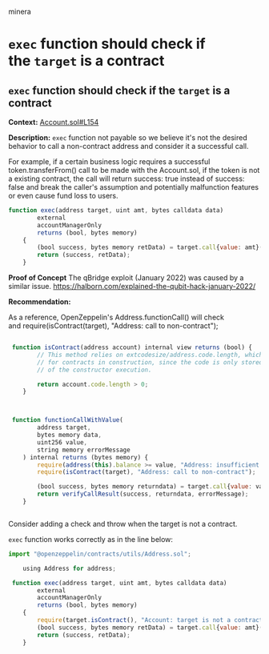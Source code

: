 minera
# `exec` function should check if the `target` is a contract

##  ```exec``` function should check if the ```target``` is a contract

**Context:**
[Account.sol#L154](https://github.com/sherlock-audit/2022-08-sentiment-0xSmartContract/blob/main/protocol/src/core/Account.sol#L154)

**Description:**
```exec``` function not payable so we believe it's not the desired behavior to call a non-contract address and consider it a successful call.

For example, if a certain business logic requires a successful token.transferFrom() call to be made with the Account.sol, if the token is not a existing contract, the call will return success: true instead of success: false and break the caller's assumption and potentially malfunction features or even cause fund loss to users.


```js
function exec(address target, uint amt, bytes calldata data)
        external
        accountManagerOnly
        returns (bool, bytes memory)
    {
        (bool success, bytes memory retData) = target.call{value: amt}(data);
        return (success, retData);
    }
```

**Proof of Concept**
The qBridge exploit (January 2022) was caused by a similar issue.
https://halborn.com/explained-the-qubit-hack-january-2022/




**Recommendation:**

As a reference, OpenZeppelin's Address.functionCall() will check and require(isContract(target), "Address: call to non-contract");

```js

 function isContract(address account) internal view returns (bool) {
        // This method relies on extcodesize/address.code.length, which returns 0
        // for contracts in construction, since the code is only stored at the end
        // of the constructor execution.

        return account.code.length > 0;
    }



 function functionCallWithValue(
        address target,
        bytes memory data,
        uint256 value,
        string memory errorMessage
    ) internal returns (bytes memory) {
        require(address(this).balance >= value, "Address: insufficient balance for call");
        require(isContract(target), "Address: call to non-contract");

        (bool success, bytes memory returndata) = target.call{value: value}(data);
        return verifyCallResult(success, returndata, errorMessage);
    }



```
Consider adding a check and throw when the target is not a contract.


```exec``` function  works correctly as in the line below:

```js
import "@openzeppelin/contracts/utils/Address.sol";

    using Address for address;

 function exec(address target, uint amt, bytes calldata data)
        external
        accountManagerOnly
        returns (bool, bytes memory)
    {
        require(target.isContract(), "Account: target is not a contract");
        (bool success, bytes memory retData) = target.call{value: amt}(data);
        return (success, retData);
    }


```
